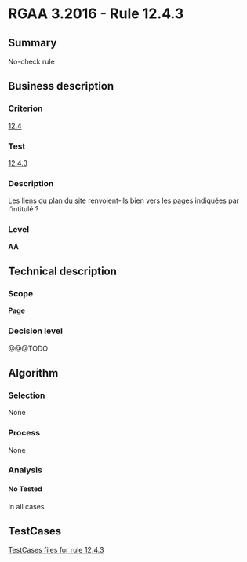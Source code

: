 # RGAA 3.2016 - Rule 12.4.3

## Summary
No-check rule


## Business description

### Criterion
[12.4](http://references.modernisation.gouv.fr/rgaa-accessibilite/criteres.html#crit-12-4)

### Test
[12.4.3](http://references.modernisation.gouv.fr/rgaa-accessibilite/criteres.html#test-12-4-3)

### Description
<div lang="fr">Les liens du <a href="http://references.modernisation.gouv.fr/rgaa-accessibilite/glossaire.html#page-plan-du-site">plan du site</a> renvoient-ils bien vers les pages indiqu&#xE9;es par l&#x2019;intitul&#xE9;&nbsp;?</div>

### Level
**AA**


## Technical description

### Scope
**Page**

### Decision level
@@@TODO


## Algorithm

### Selection
None

### Process
None

### Analysis

#### No Tested
In all cases


##  TestCases

[TestCases files for rule 12.4.3](https://github.com/Asqatasun/Asqatasun/tree/develop/rules/rules-rgaa3.2016/src/test/resources/testcases/rgaa32016/Rgaa32016Rule120403/)


